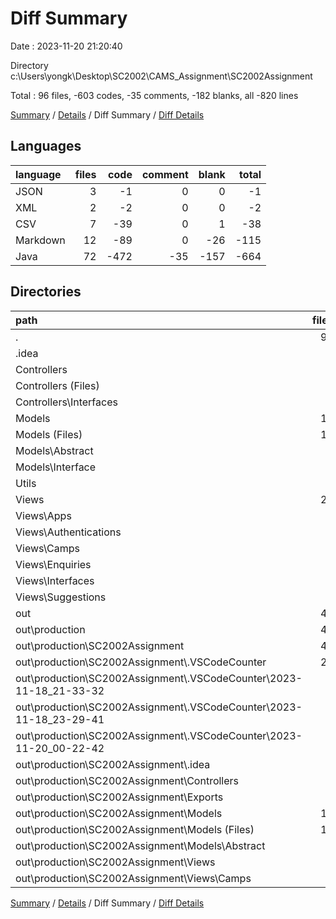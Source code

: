 # Diff Summary

Date : 2023-11-20 21:20:40

Directory c:\\Users\\yongk\\Desktop\\SC2002\\CAMS_Assignment\\SC2002Assignment

Total : 96 files,  -603 codes, -35 comments, -182 blanks, all -820 lines

[Summary](results.md) / [Details](details.md) / Diff Summary / [Diff Details](diff-details.md)

## Languages
| language | files | code | comment | blank | total |
| :--- | ---: | ---: | ---: | ---: | ---: |
| JSON | 3 | -1 | 0 | 0 | -1 |
| XML | 2 | -2 | 0 | 0 | -2 |
| CSV | 7 | -39 | 0 | 1 | -38 |
| Markdown | 12 | -89 | 0 | -26 | -115 |
| Java | 72 | -472 | -35 | -157 | -664 |

## Directories
| path | files | code | comment | blank | total |
| :--- | ---: | ---: | ---: | ---: | ---: |
| . | 96 | -603 | -35 | -182 | -820 |
| .idea | 1 | -1 | 0 | 0 | -1 |
| Controllers | 8 | -143 | -7 | -44 | -194 |
| Controllers (Files) | 7 | -139 | -4 | -42 | -185 |
| Controllers\\Interfaces | 1 | -4 | -3 | -2 | -9 |
| Models | 18 | -151 | -12 | -39 | -202 |
| Models (Files) | 16 | -141 | -12 | -37 | -190 |
| Models\\Abstract | 1 | -9 | 0 | -2 | -11 |
| Models\\Interface | 1 | -1 | 0 | 0 | -1 |
| Utils | 4 | -100 | 1 | 0 | -99 |
| Views | 23 | -295 | -21 | -74 | -390 |
| Views\\Apps | 2 | -2 | 0 | 1 | -1 |
| Views\\Authentications | 1 | -2 | 0 | 1 | -1 |
| Views\\Camps | 8 | -117 | -10 | -23 | -150 |
| Views\\Enquiries | 5 | -81 | -3 | -21 | -105 |
| Views\\Interfaces | 1 | -1 | 0 | 0 | -1 |
| Views\\Suggestions | 6 | -92 | -8 | -32 | -132 |
| out | 42 | 87 | 4 | -25 | 66 |
| out\\production | 42 | 87 | 4 | -25 | 66 |
| out\\production\\SC2002Assignment | 42 | 87 | 4 | -25 | 66 |
| out\\production\\SC2002Assignment\\.VSCodeCounter | 21 | -134 | 0 | -26 | -160 |
| out\\production\\SC2002Assignment\\.VSCodeCounter\\2023-11-18_21-33-32 | 7 | -208 | 0 | -26 | -234 |
| out\\production\\SC2002Assignment\\.VSCodeCounter\\2023-11-18_23-29-41 | 7 | -230 | 0 | -26 | -256 |
| out\\production\\SC2002Assignment\\.VSCodeCounter\\2023-11-20_00-22-42 | 7 | 304 | 0 | 26 | 330 |
| out\\production\\SC2002Assignment\\.idea | 1 | -1 | 0 | 0 | -1 |
| out\\production\\SC2002Assignment\\Controllers | 2 | 14 | 0 | 0 | 14 |
| out\\production\\SC2002Assignment\\Exports | 1 | 5 | 0 | 1 | 6 |
| out\\production\\SC2002Assignment\\Models | 16 | 129 | 4 | 0 | 133 |
| out\\production\\SC2002Assignment\\Models (Files) | 15 | 131 | 4 | 0 | 135 |
| out\\production\\SC2002Assignment\\Models\\Abstract | 1 | -2 | 0 | 0 | -2 |
| out\\production\\SC2002Assignment\\Views | 1 | 74 | 0 | 0 | 74 |
| out\\production\\SC2002Assignment\\Views\\Camps | 1 | 74 | 0 | 0 | 74 |

[Summary](results.md) / [Details](details.md) / Diff Summary / [Diff Details](diff-details.md)